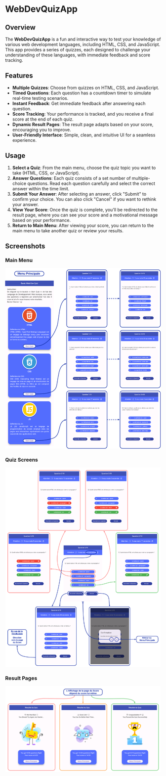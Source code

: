 # WebDevQuizApp

## Overview

The **WebDevQuizApp** is a fun and interactive way to test your knowledge of various web development languages, including HTML, CSS, and JavaScript. This app provides a series of quizzes, each designed to challenge your understanding of these languages, with immediate feedback and score tracking.

## Features

- **Multiple Quizzes**: Choose from quizzes on HTML, CSS, and JavaScript.
- **Timed Questions**: Each question has a countdown timer to simulate real-time testing scenarios.
- **Instant Feedback**: Get immediate feedback after answering each question.
- **Score Tracking**: Your performance is tracked, and you receive a final score at the end of each quiz.
- **Dynamic Result Pages**: The result page adapts based on your score, encouraging you to improve.
- **User-Friendly Interface**: Simple, clean, and intuitive UI for a seamless experience.

## Usage

1. **Select a Quiz**: From the main menu, choose the quiz topic you want to take (HTML, CSS, or JavaScript).
2. **Answer Questions**: Each quiz consists of a set number of multiple-choice questions. Read each question carefully and select the correct answer within the time limit.
3. **Submit Your Answer**: After selecting an answer, click "Submit" to confirm your choice. You can also click "Cancel" if you want to rethink your answer.
4. **View Your Score**: Once the quiz is complete, you'll be redirected to the result page, where you can see your score and a motivational message based on your performance.
5. **Return to Main Menu**: After viewing your score, you can return to the main menu to take another quiz or review your results.

## Screenshots

### Main Menu
![Main Menu](./Screenshots/Affichage%20n°1.png)

### Quiz Screens
![Quiz in Progress](./Screenshots/Affichage%20n°2.png)

### Result Pages
![Results](./Screenshots/Affichage%20n°3.png)
